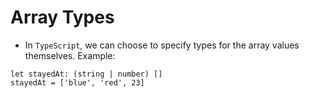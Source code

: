 # Array Types
- In `TypeScript`, we can choose to specify types for the array values themselves. Example:
```
let stayedAt: (string | number) []
stayedAt = ['blue', 'red', 23]
```